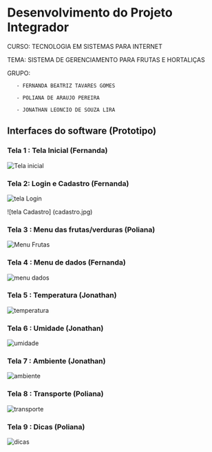 # Desenvolvimento do Projeto Integrador

CURSO: TECNOLOGIA EM SISTEMAS PARA INTERNET

TEMA: SISTEMA DE GERENCIAMENTO PARA FRUTAS E HORTALIÇAS

GRUPO: 

       - FERNANDA BEATRIZ TAVARES GOMES

       - POLIANA DE ARAUJO PEREIRA

       - JONATHAN LEONCIO DE SOUZA LIRA
       
       
## Interfaces do software (Prototipo)

### Tela 1 : Tela Inicial (Fernanda) 

![Tela inicial](telaInicial.jpg)

### Tela 2: Login  e Cadastro (Fernanda)

![tela Login](login.jpg)

![tela Cadastro] (cadastro.jpg)

### Tela 3 : Menu das frutas/verduras (Poliana)

![Menu Frutas](menu.jpg)

### Tela 4 : Menu de dados (Fernanda)

![menu dados](dados.jpg)

### Tela 5 : Temperatura (Jonathan)

![temperatura](temperatura.jpg)
### Tela 6 : Umidade (Jonathan)

![umidade](umidade.jpg)

### Tela 7 : Ambiente (Jonathan)

![ambiente](ambient.jpg)

### Tela 8 : Transporte (Poliana)

![transporte](transporte.jpg)

### Tela 9 : Dicas (Poliana)

![dicas](dica.jpg)
